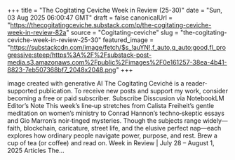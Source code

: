 +++
title = "The Cogitating Ceviche Week in Review (25-30)"
date = "Sun, 03 Aug 2025 06:00:47 GMT"
draft = false
canonicalUrl = "https://thecogitatingceviche.substack.com/p/the-cogitating-ceviche-week-in-review-82a"
source = "Cogitating-ceviche"
slug = "the-cogitating-ceviche-week-in-review-25-30"
featured_image = "https://substackcdn.com/image/fetch/$s_!auYN!,f_auto,q_auto:good,fl_progressive:steep/https%3A%2F%2Fsubstack-post-media.s3.amazonaws.com%2Fpublic%2Fimages%2F0e161257-38ea-4b41-8823-7eb507368bf7_2048x2048.png"
+++

image created with generative AI The Cogitating Ceviché is a reader-supported publication. To receive new posts and support my work, consider becoming a free or paid subscriber. Subscribe Disscusion via NotebookLM Editor’s Note This week’s line‑up stretches from Calista Freiheit’s gentle meditation on women’s ministry to Conrad Hannon’s techno‑skeptic essays and Gio Marron’s noir‑tinged mysteries. Though the subjects range widely—faith, blockchain, caricature, street life, and the elusive perfect nap—each explores how ordinary people navigate power, purpose, and rest. Brew a cup of tea (or coffee) and read on. Week in Review | July 28 – August 1, 2025 Articles The...
